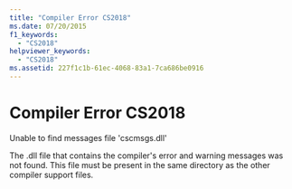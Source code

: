 ```yaml
---
title: "Compiler Error CS2018"
ms.date: 07/20/2015
f1_keywords: 
  - "CS2018"
helpviewer_keywords: 
  - "CS2018"
ms.assetid: 227f1c1b-61ec-4068-83a1-7ca686be0916
---
```

# Compiler Error CS2018
Unable to find messages file 'cscmsgs.dll'  
  
 The .dll file that contains the compiler's error and warning messages was not found. This file must be present in the same directory as the other compiler support files.
